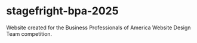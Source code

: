 # stagefright-bpa-2025
Website created for the Business Professionals of America Website Design Team competition.
